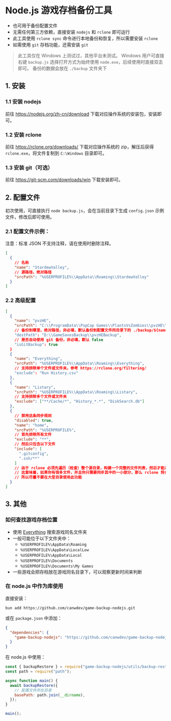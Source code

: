 # Node.js 游戏存档备份工具

- 也可用于备份配置文件
- 无需任何第三方依赖，直接安装 `nodejs` 和 `rclone` 即可运行
- 此工具使用 `rclone sync` 命令进行本地备份和恢复，所以需要安装 `rclone`
- 如需使用 `git` 存档功能，还需安装 `git`

> 此工具仅在 Windows 上测试过，其他平台未测试。
> Windows 用户可直接右键 `backup.js` 选择打开方式为始终使用 `node.exe`，后续使用时直接双击即可。
> 备份的数据会放在 `./backup` 文件夹下

## 1. 安装

### 1.1 安装 nodejs

前往 https://nodejs.org/zh-cn/download 下载对应操作系统的安装包，安装即可。

### 1.2 安装 rclone

前往 https://rclone.org/downloads/ 下载对应操作系统的 zip，解压后获得 `rclone.exe`，将文件复制到 `C:\Windows` 目录即可。

### 1.3 安装 git（可选）

前往 https://git-scm.com/downloads/win 下载安装即可。

## 2. 配置文件

初次使用，可直接执行 `node backup.js`，会在当前目录下生成 `config.json` 示例文件，修改后即可使用。

### 2.1 配置文件示例：

注意：标准 JSON 不支持注释，请在使用时删除注释。

```json
[
  {
    // 名称
    "name": "StardewValley",
    // 源路径，绝对路径
    "srcPath": "%USERPROFILE%\\AppData\\Roaming\\StardewValley"
  }
]
```

### 2.2 高级配置

```json
[
  {
    "name": "pvzHE",
    "srcPath": "C:\\ProgramData\\PopCap Games\\PlantsVsZombies\\pvzHE\\yourdata",
    // 备份到哪里，绝对路径，非必填，默认备份到配置文件同目录下的 ./backup/${name} 文件夹
    "destPath": "D:\\GameSavesBackup\\pvzHEBackup",
    // 是否自动使用 git 备份，非必填，默认 false
    "isGitBackup": true
  }
  {
    "name": "Everything",
    "srcPath": "%USERPROFILE%\\AppData\\Roaming\\Everything",
    // 支持排除单个文件或文件夹，参考 https://rclone.org/filtering/
    "exclude": "Run History.csv"
  },
  {
    "name": "Listary",
    "srcPath": "%USERPROFILE%\\AppData\\Roaming\\Listary",
    // 支持排除多个文件或文件夹
    "exclude": ["**/Cache/*", "History_*.*", "DiskSearch.db"]
  },
  {
    // 禁用这条同步规则
    "disabled": true,
    "name": "home",
    "srcPath": "%USERPROFILE%",
    // 首先排除所有文件
    "exclude": "**",
    // 然后只包含以下文件
    "include": [
      ".gitconfig",
      ".ssh/**"
    ]
    // 由于 rclone 必须先遍历（检查）整个源目录，构建一个完整的文件列表，然后才能对这个列表应用你的 --include 和 --exclude 规则。
    // 这意味着，如果你有很多文件，并且你只需要同步其中的一小部分，那么 rclone 将会花费很长时间来遍历整个源目录。
    // 所以尽量不要在大型目录使用此功能
  }
]
```

## 3. 其他

### 如何查找游戏存档位置

- 使用 [Everything](https://www.voidtools.com/zh-cn/downloads/) 搜索游戏同名文件夹
- 一般可能位于以下文件夹中：
  - `%USERPROFILE%\AppData\Roaming`
  - `%USERPROFILE%\AppData\LocalLow`
  - `%USERPROFILE%\AppData\Local`
  - `%USERPROFILE%\Documents`
  - `%USERPROFILE%\Documents\My Games`
- 一些游戏会把存档放在游戏同名目录下，可以观察更新时间来判断

### 在 node.js 中作为库使用

直接安装：

```
bun add https://github.com/canwdev/game-backup-nodejs.git
```

或在 `package.json` 中添加：

```json
{
  "dependencies": {
    "game-backup-nodejs": "https://github.com/canwdev/game-backup-nodejs.git"
  }
}
```

在 node.js 中使用：

```js
const { backupRestore } = require("game-backup-nodejs/utils/backup-restore");
const path = require("path");

async function main() {
  await backupRestore({
    // 配置文件所在目录
    basePath: path.join(__dirname),
  });
}

main();
```
